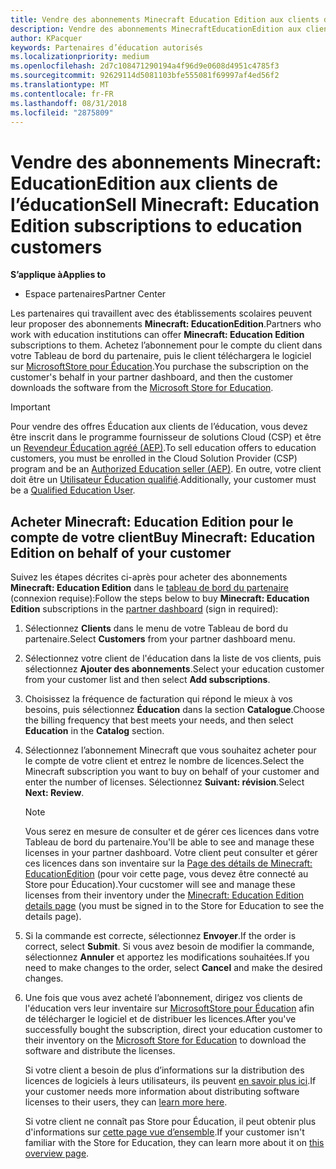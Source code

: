```yaml
---
title: Vendre des abonnements Minecraft Education Edition aux clients de l’éducation
description: Vendre des abonnements MinecraftEducationEdition aux clients qualifiés dans le domaine de l’éducation.
author: KPacquer
keywords: Partenaires d’éducation autorisés
ms.localizationpriority: medium
ms.openlocfilehash: 2d7c108471290194a4f96d9e0608d4951c4785f3
ms.sourcegitcommit: 92629114d5081103bfe555081f69997af4ed56f2
ms.translationtype: MT
ms.contentlocale: fr-FR
ms.lasthandoff: 08/31/2018
ms.locfileid: "2875809"
---
```

# <a name="sell-minecraft-education-edition-subscriptions-to-education-customers"></a><span data-ttu-id="3c08c-104">Vendre des abonnements Minecraft: EducationEdition aux clients de l’éducation</span><span class="sxs-lookup"><span data-stu-id="3c08c-104">Sell Minecraft: Education Edition subscriptions to education customers</span></span>

**<span data-ttu-id="3c08c-105">S’applique à</span><span class="sxs-lookup"><span data-stu-id="3c08c-105">Applies to</span></span>**

-  <span data-ttu-id="3c08c-106">Espace partenaires</span><span class="sxs-lookup"><span data-stu-id="3c08c-106">Partner Center</span></span>

<span data-ttu-id="3c08c-107">Les partenaires qui travaillent avec des établissements scolaires peuvent leur proposer des abonnements **Minecraft: EducationEdition**.</span><span class="sxs-lookup"><span data-stu-id="3c08c-107">Partners who work with education institutions can offer **Minecraft: Education Edition** subscriptions to them.</span></span> <span data-ttu-id="3c08c-108">Achetez l’abonnement pour le compte du client dans votre Tableau de bord du partenaire, puis le client téléchargera le logiciel sur [MicrosoftStore pour Éducation](https://educationstore.microsoft.com).</span><span class="sxs-lookup"><span data-stu-id="3c08c-108">You purchase the subscription on the customer's behalf in your partner dashboard, and then the customer downloads the software from the [Microsoft Store for Education](https://educationstore.microsoft.com).</span></span> 

>[!IMPORTANT]
><span data-ttu-id="3c08c-109">Pour vendre des offres Éducation aux clients de l’éducation, vous devez être inscrit dans le programme fournisseur de solutions Cloud (CSP) et être un [Revendeur Éducation agréé (AEP)](https://www.mepn.com).</span><span class="sxs-lookup"><span data-stu-id="3c08c-109">To sell education offers to education customers, you must be enrolled in the Cloud Solution Provider (CSP) program and be an [Authorized Education seller (AEP)](https://www.mepn.com).</span></span> <span data-ttu-id="3c08c-110">En outre, votre client doit être un [Utilisateur Éducation qualifié](http://www.microsoftvolumelicensing.com/DocumentSearch.aspx?Mode=3&DocumentTypeId=7).</span><span class="sxs-lookup"><span data-stu-id="3c08c-110">Additionally, your customer must be a [Qualified Education User](http://www.microsoftvolumelicensing.com/DocumentSearch.aspx?Mode=3&DocumentTypeId=7).</span></span>  

 
## <a name="buy-minecraft-education-edition-on-behalf-of-your-customer"></a><span data-ttu-id="3c08c-111">Acheter **Minecraft: Education Edition** pour le compte de votre client</span><span class="sxs-lookup"><span data-stu-id="3c08c-111">Buy **Minecraft: Education Edition** on behalf of your customer</span></span>

<span data-ttu-id="3c08c-112">Suivez les étapes décrites ci-après pour acheter des abonnements **Minecraft: Education Edition** dans le [tableau de bord du partenaire](https://partnercenter.microsoft.com/pcv/dashboard/overview
) (connexion requise):</span><span class="sxs-lookup"><span data-stu-id="3c08c-112">Follow the steps below to buy **Minecraft: Education Edition** subscriptions in the [partner dashboard](https://partnercenter.microsoft.com/pcv/dashboard/overview
) (sign in required):</span></span>

  1.  <span data-ttu-id="3c08c-113">Sélectionnez **Clients** dans le menu de votre Tableau de bord du partenaire.</span><span class="sxs-lookup"><span data-stu-id="3c08c-113">Select **Customers** from your partner dashboard menu.</span></span>
  
  2.  <span data-ttu-id="3c08c-114">Sélectionnez votre client de l'éducation dans la liste de vos clients, puis sélectionnez **Ajouter des abonnements**.</span><span class="sxs-lookup"><span data-stu-id="3c08c-114">Select your education customer from your customer list and then select **Add subscriptions**.</span></span>
  
  3.  <span data-ttu-id="3c08c-115">Choisissez la fréquence de facturation qui répond le mieux à vos besoins, puis sélectionnez **Éducation** dans la section **Catalogue**.</span><span class="sxs-lookup"><span data-stu-id="3c08c-115">Choose the billing frequency that best meets your needs, and then select **Education** in the **Catalog** section.</span></span>

  4.  <span data-ttu-id="3c08c-116">Sélectionnez l’abonnement Minecraft que vous souhaitez acheter pour le compte de votre client et entrez le nombre de licences.</span><span class="sxs-lookup"><span data-stu-id="3c08c-116">Select the Minecraft subscription you want to buy on behalf of your customer and enter the number of licenses.</span></span> <span data-ttu-id="3c08c-117">Sélectionnez **Suivant: révision**.</span><span class="sxs-lookup"><span data-stu-id="3c08c-117">Select **Next: Review**.</span></span>

      >[!NOTE]
      ><span data-ttu-id="3c08c-118">Vous serez en mesure de consulter et de gérer ces licences dans votre Tableau de bord du partenaire.</span><span class="sxs-lookup"><span data-stu-id="3c08c-118">You'll be able to see and manage these licenses in your partner dashboard.</span></span> <span data-ttu-id="3c08c-119">Votre client peut consulter et gérer ces licences dans son inventaire sur la [Page des détails de Minecraft: EducationEdition](https://educationstore.microsoft.com/en-us/store/details/minecraft-education-edition/9nblggh4r2r6) (pour voir cette page, vous devez être connecté au Store pour Éducation).</span><span class="sxs-lookup"><span data-stu-id="3c08c-119">Your cucstomer will see and manage these licenses from their inventory under the [Minecraft: Education Edition details page](https://educationstore.microsoft.com/en-us/store/details/minecraft-education-edition/9nblggh4r2r6) (you must be signed in to the Store for Education to see the details page).</span></span> 

  5.  <span data-ttu-id="3c08c-120">Si la commande est correcte, sélectionnez **Envoyer**.</span><span class="sxs-lookup"><span data-stu-id="3c08c-120">If the order is correct, select **Submit**.</span></span> <span data-ttu-id="3c08c-121">Si vous avez besoin de modifier la commande, sélectionnez **Annuler** et apportez les modifications souhaitées.</span><span class="sxs-lookup"><span data-stu-id="3c08c-121">If you need to make changes to the order, select **Cancel** and make the desired changes.</span></span>   

  6.  <span data-ttu-id="3c08c-122">Une fois que vous avez acheté l’abonnement, dirigez vos clients de l'éducation vers leur inventaire sur [MicrosoftStore pour Éducation](https://educationstore.microsoft.com) afin de télécharger le logiciel et de distribuer les licences.</span><span class="sxs-lookup"><span data-stu-id="3c08c-122">After you've successfully bought the subscription, direct your education customer to their inventory on the [Microsoft Store for Education](https://educationstore.microsoft.com) to download the software and distribute the licenses.</span></span>

      <span data-ttu-id="3c08c-123">Si votre client a besoin de plus d’informations sur la distribution des licences de logiciels à leurs utilisateurs, ils peuvent [en savoir plus ici](https://docs.microsoft.com/education/windows/school-get-minecraft#distribute-minecraft).</span><span class="sxs-lookup"><span data-stu-id="3c08c-123">If your customer needs more information about distributing software licenses to their users, they can [learn more here](https://docs.microsoft.com/education/windows/school-get-minecraft#distribute-minecraft).</span></span>  
  
      <span data-ttu-id="3c08c-124">Si votre client ne connaît pas Store pour Éducation, il peut obtenir plus d'informations sur [cette page vue d’ensemble](https://docs.microsoft.com/microsoft-store/windows-store-for-business-overview).</span><span class="sxs-lookup"><span data-stu-id="3c08c-124">If your customer isn't familiar with the Store for Education, they can learn more about it on [this overview page](https://docs.microsoft.com/microsoft-store/windows-store-for-business-overview).</span></span>  

      

